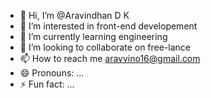 - 👋 Hi, I’m @Aravindhan D K
- 👀 I’m interested in front-end developement
- 🌱 I’m currently learning engineering
- 💞️ I’m looking to collaborate on free-lance
- 📫 How to reach me aravvino16@gmail.com
- 😄 Pronouns: ...
- ⚡ Fun fact: ...

<!---
Aravind-1609/Aravind-1609 is a ✨ special ✨ repository because its `README.md` (this file) appears on your GitHub profile.
You can click the Preview link to take a look at your changes.
--->

